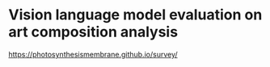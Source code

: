# Vision language model evaluation on art composition analysis

https://photosynthesismembrane.github.io/survey/